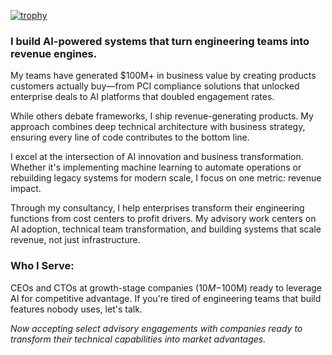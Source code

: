 [![trophy](https://github-profile-trophy.vercel.app/?username=albertpak&theme=nord)](https://github.com/albertpak)

### I build AI-powered systems that turn engineering teams into revenue engines.

My teams have generated $100M+ in business value by creating products customers actually buy—from PCI compliance solutions that unlocked enterprise deals to AI platforms that doubled engagement rates.

While others debate frameworks, I ship revenue-generating products. My approach combines deep technical architecture with business strategy, ensuring every line of code contributes to the bottom line.

I excel at the intersection of AI innovation and business transformation. Whether it's implementing machine learning to automate operations or rebuilding legacy systems for modern scale, I focus on one metric: revenue impact.

Through my consultancy, I help enterprises transform their engineering functions from cost centers to profit drivers. My advisory work centers on AI adoption, technical team transformation, and building systems that scale revenue, not just infrastructure.

### Who I Serve:
CEOs and CTOs at growth-stage companies ($10M-$100M) ready to leverage AI for competitive advantage. If you're tired of engineering teams that build features nobody uses, let's talk.

*Now accepting select advisory engagements with companies ready to transform their technical capabilities into market advantages.*
